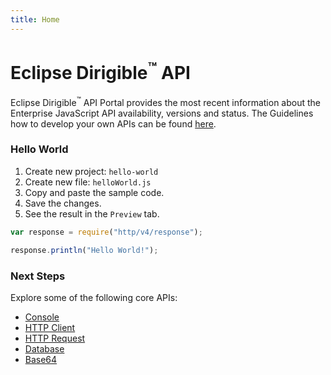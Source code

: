 ```yaml
---
title: Home
---
```


Eclipse Dirigible<sup>&trade;</sup> API
===

Eclipse Dirigible<sup>&trade;</sup> API Portal provides the most recent information about the Enterprise JavaScript API availability, versions and status. The Guidelines how to develop your own APIs can be found [here](https://github.com/eclipse/dirigible/wiki/api-v4-guidelines).


### Hello World

1. Create new project: `hello-world`
1. Create new file: `helloWorld.js`
1. Copy and paste the sample code.
1. Save the changes.
1. See the result in the `Preview` tab.
```javascript
var response = require("http/v4/response");

response.println("Hello World!");
```


### Next Steps

Explore some of the following core APIs:

- [Console](console)
- [HTTP Client](http/client/)
- [HTTP Request](http/request/)
- [Database](database/)
- [Base64](utils/base64/)
